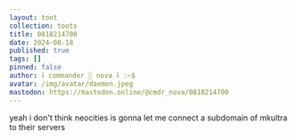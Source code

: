 ```yaml
---
layout: toot
collection: toots
title: 0818214700
date: 2024-08-18
published: true
tags: []
pinned: false
author: ⸸ commander ░ nova ⸸ :~$
avatar: /img/avatar/daemon.jpeg
mastodon: https://mastodon.online/@cmdr_nova/0818214700
---
```


yeah i don't think neocities is gonna let me connect a subdomain of mkultra to their servers
